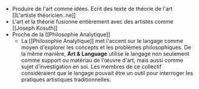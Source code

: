 - Produire de l'art comme idées. Ecrit des texte de théorie de l'art [[L'artiste théoricien..ne]]
- L'art et la théorie fusionne entièrement avec des artistes comme [[Joseph Kosuth]]
- Proche de la [[Philosophie Analytique]]
	- La [[Philosophie Analytique]] met l'accent sur le langage comme moyen d'explorer les concepts et les problèmes philosophiques. De la même manière, **Art & Language** utilise le langage non seulement comme support ou matériau de l'œuvre d'art, mais aussi comme sujet d’investigation en soi. Les membres de ce collectif considéraient que le langage pouvait être un outil pour interroger les pratiques artistiques traditionnelles.